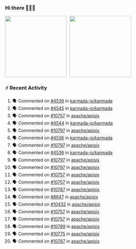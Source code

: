 ### Hi there 👋👋👋

<div style="display: flex; gap: 10px;">
  <img height="200px" src="https://github-readme-stats.vercel.app/api?username=Vacant2333&show_icons=true&theme=flag-india&count_private=true&hide_rank=true&include_all_commits=true">
  <img height="200px" src="https://github-readme-stats.vercel.app/api/top-langs/?username=Vacant2333&layout=donut">
</div>

### :zap: Recent Activity

<!--START_SECTION:activity-->
1. 🗣 Commented on [#4539](https://github.com/karmada-io/karmada/pull/4539#issuecomment-1893249246) in [karmada-io/karmada](https://github.com/karmada-io/karmada)
2. 🗣 Commented on [#4545](https://github.com/karmada-io/karmada/pull/4545#issuecomment-1893245867) in [karmada-io/karmada](https://github.com/karmada-io/karmada)
3. 🗣 Commented on [#10757](https://github.com/apache/apisix/issues/10757#issuecomment-1892930666) in [apache/apisix](https://github.com/apache/apisix)
4. 🗣 Commented on [#4544](https://github.com/karmada-io/karmada/issues/4544#issuecomment-1890868208) in [karmada-io/karmada](https://github.com/karmada-io/karmada)
5. 🗣 Commented on [#10797](https://github.com/apache/apisix/issues/10797#issuecomment-1890390881) in [apache/apisix](https://github.com/apache/apisix)
6. 🗣 Commented on [#4536](https://github.com/karmada-io/karmada/pull/4536#issuecomment-1890389093) in [karmada-io/karmada](https://github.com/karmada-io/karmada)
7. 🗣 Commented on [#10797](https://github.com/apache/apisix/issues/10797#issuecomment-1889412062) in [apache/apisix](https://github.com/apache/apisix)
8. 🗣 Commented on [#4536](https://github.com/karmada-io/karmada/pull/4536#issuecomment-1889304664) in [karmada-io/karmada](https://github.com/karmada-io/karmada)
9. 🗣 Commented on [#10797](https://github.com/apache/apisix/issues/10797#issuecomment-1889223219) in [apache/apisix](https://github.com/apache/apisix)
10. 🗣 Commented on [#10797](https://github.com/apache/apisix/issues/10797#issuecomment-1889052792) in [apache/apisix](https://github.com/apache/apisix)
11. 🗣 Commented on [#10757](https://github.com/apache/apisix/issues/10757#issuecomment-1888886789) in [apache/apisix](https://github.com/apache/apisix)
12. 🗣 Commented on [#10757](https://github.com/apache/apisix/issues/10757#issuecomment-1888799338) in [apache/apisix](https://github.com/apache/apisix)
13. 🗣 Commented on [#10787](https://github.com/apache/apisix/issues/10787#issuecomment-1888757142) in [apache/apisix](https://github.com/apache/apisix)
14. 🗣 Commented on [#8647](https://github.com/apache/apisix/issues/8647#issuecomment-1887353362) in [apache/apisix](https://github.com/apache/apisix)
15. 🗣 Commented on [#10432](https://github.com/apache/apisix/issues/10432#issuecomment-1886607085) in [apache/apisix](https://github.com/apache/apisix)
16. 🗣 Commented on [#10757](https://github.com/apache/apisix/issues/10757#issuecomment-1886572904) in [apache/apisix](https://github.com/apache/apisix)
17. 🗣 Commented on [#10757](https://github.com/apache/apisix/issues/10757#issuecomment-1886365593) in [apache/apisix](https://github.com/apache/apisix)
18. 🗣 Commented on [#10789](https://github.com/apache/apisix/issues/10789#issuecomment-1885165722) in [apache/apisix](https://github.com/apache/apisix)
19. 🗣 Commented on [#10775](https://github.com/apache/apisix/issues/10775#issuecomment-1885162958) in [apache/apisix](https://github.com/apache/apisix)
20. 🗣 Commented on [#10787](https://github.com/apache/apisix/issues/10787#issuecomment-1884754430) in [apache/apisix](https://github.com/apache/apisix)
<!--END_SECTION:activity-->
